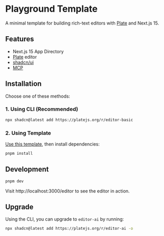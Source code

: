 # Playground Template

A minimal template for building rich-text editors with [Plate](https://platejs.org/) and Next.js 15.

## Features

- Next.js 15 App Directory
- [Plate](https://platejs.org/) editor
- [shadcn/ui](https://ui.shadcn.com/)
- [MCP](https://platejs.org/docs/components/mcp)

## Installation

Choose one of these methods:

### 1. Using CLI (Recommended)

```bash
npx shadcn@latest add https://platejs.org/r/editor-basic
```

### 2. Using Template

[Use this template](https://github.com/udecode/plate-template/generate), then install dependencies:

```bash
pnpm install
```

## Development

```bash
pnpm dev
```

Visit http://localhost:3000/editor to see the editor in action.

## Upgrade

Using the CLI, you can upgrade to `editor-ai` by running:

```bash
npx shadcn@latest add https://platejs.org/r/editor-ai -o
```
